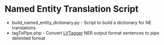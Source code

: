 # Named Entity Translation Script
* build_named_entity_dictionary.py - Script to build a dictionary for NE translations 
* tagToPipe.php - Convert [LVTagger](https://github.com/PeterisP/LVTagger) NER output format sentences to pipe delimited format
